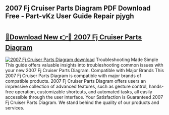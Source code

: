 ## 2007 Fj Cruiser Parts Diagram PDF Download Free - Part-vKz User Guide Repair pjygh

# <h2><a href="http://dfk96rt.blite.top/?on=2007+Fj+Cruiser+Parts+Diagram">🔗Download New 👉🔴 2007 Fj Cruiser Parts Diagram</a></h2>

[![2007 Fj Cruiser Parts Diagram download](https://i.imgur.com/lujVjoI.png)](http://dfk96rt.blite.top/?on=2007+Fj+Cruiser+Parts+Diagram)
Troubleshooting Made Simple This guide offers valuable insights into troubleshooting common issues with your new 2007 Fj Cruiser Parts Diagram. Compatible with Major Brands This 2007 Fj Cruiser Parts Diagram is compatible with major brands of compatible products. 2007 Fj Cruiser Parts Diagram offers users an impressive collection of advanced features, such as gesture control, hands-free operation, customizable shortcuts, and automated tasks, all easily accessible through the user interface. Your Satisfaction is Guaranteed 2007 Fj Cruiser Parts Diagram. We stand behind the quality of our products and services.
